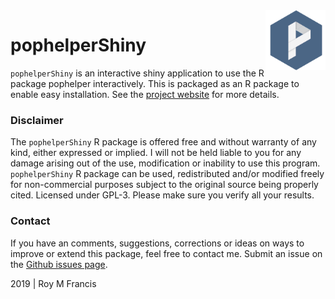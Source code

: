 <img src="man/figures/logo.png" align="right" width="96" height="96">

# pophelperShiny

`pophelperShiny` is an interactive shiny application to use the R package pophelper interactively. This is packaged as an R package to enable easy installation. See the [project website](http://royfrancis.github.io/pophelperShiny/articles/index.html) for more details.

### Disclaimer

The `pophelperShiny` R package is offered free and without warranty of any kind, either expressed or implied. I will not be held liable to you for any damage arising out of the use, modification or inability to use this program. `pophelperShiny` R package can be used, redistributed and/or modified freely for non-commercial purposes subject to the original source being properly cited. Licensed under GPL-3. Please make sure you verify all your results.  

### Contact

If you have an comments, suggestions, corrections or ideas on ways to improve or extend this package, feel free to contact me. Submit an issue on the [Github issues page](https://github.com/royfrancis/pophelperShiny/issues).  

2019 | Roy M Francis  
